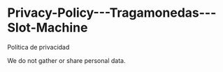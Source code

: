 # Privacy-Policy---Tragamonedas---Slot-Machine

Política de privacidad

We do not gather or share personal data.
